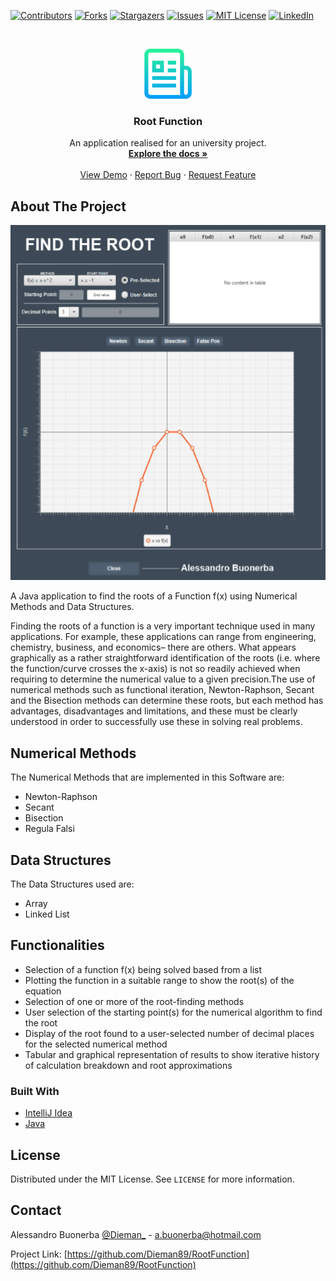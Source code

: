 <!-- PROJECT SHIELDS -->
<!--
*** I'm using markdown "reference style" links for readability.
*** Reference links are enclosed in brackets [ ] instead of parentheses ( ).
*** See the bottom of this document for the declaration of the reference variables
*** for contributors-url, forks-url, etc. This is an optional, concise syntax you may use.
*** https://www.markdownguide.org/basic-syntax/#reference-style-links
-->
[![Contributors][contributors-shield]][contributors-url]
[![Forks][forks-shield]][forks-url]
[![Stargazers][stars-shield]][stars-url]
[![Issues][issues-shield]][issues-url]
[![MIT License][license-shield]][license-url]
[![LinkedIn][linkedin-shield]][linkedin-url]

<!-- PROJECT LOGO -->
<br />
<p align="center">
  <a href="https://github.com/Dieman89/RootFunction">
    <img src="images/logo.png" alt="Logo" width="80" height="80">
  </a>

  <h3 align="center">Root Function</h3>

  <p align="center">
    An application realised for an university project.
    <br />
    <a href="https://github.com/Dieman89/RootFunction"><strong>Explore the docs »</strong></a>
    <br />
    <br />
    <a href="https://github.com/Dieman89/RootFunction">View Demo</a>
    ·
    <a href="https://github.com/Dieman89/RootFunction/issues">Report Bug</a>
    ·
    <a href="https://github.com/Dieman89/RootFunction/issues">Request Feature</a>
  </p>



<!-- ABOUT THE PROJECT -->
## About The Project

[![RootFunction][screenshot]](https://github.com/Dieman89)

A Java application to find the roots of a Function f(x) using Numerical Methods and Data Structures.

Finding the roots of a function is a very important technique used in many applications. For example, these applications can range from engineering, chemistry, business, and economics– there are others. What appears graphically as a rather straightforward identification of the roots  (i.e.  where  the  function/curve  crosses  the  x-axis)  is  not  so  readily  achieved  when  requiring to determine the numerical value to a given precision.The use of numerical methods such as functional iteration, Newton-Raphson, Secant and the Bisection   methods   can   determine   these   roots,   but   each   method   has   advantages,   disadvantages and limitations, and these must be clearly understood in order to successfully use these in solving real problems.

## Numerical Methods

The Numerical Methods that are implemented in this Software are:

* Newton-Raphson
* Secant
* Bisection
* Regula Falsi

## Data Structures

The Data Structures used are:

* Array
* Linked List

## Functionalities

* Selection of a function f(x) being solved based from a list
* Plotting the function in a suitable range to show the root(s) of the equation
* Selection of one or more of the root-finding methods
* User selection of the starting point(s) for the numerical algorithm to find the root
* Display of the root found to a user-selected number of decimal places for the selected numerical method
* Tabular and graphical representation of results to show iterative history of calculation breakdown and root approximations

### Built With

* [IntelliJ Idea](https://www.jetbrains.com/idea/)
* [Java](https://www.java.com/)

## License

Distributed under the MIT License. See `LICENSE` for more information.

## Contact

Alessandro Buonerba [@Dieman_](https://twitter.com/Dieman_) - a.buonerba@hotmail.com

Project Link: [https://github.com/Dieman89/RootFunction](https://github.com/Dieman89/RootFunction)

<!-- MARKDOWN LINKS & IMAGES -->
<!-- https://www.markdownguide.org/basic-syntax/#reference-style-links -->
[contributors-shield]: https://img.shields.io/github/contributors/othneildrew/Best-README-Template.svg?style=flat-square
[contributors-url]: https://github.com/Dieman89/RootFunction/graphs/contributors
[forks-shield]: https://img.shields.io/github/forks/othneildrew/Best-README-Template.svg?style=flat-square
[forks-url]: https://github.com/Dieman89/RootFunction/network/members
[stars-shield]: https://img.shields.io/github/stars/othneildrew/Best-README-Template.svg?style=flat-square
[stars-url]: https://github.com/Dieman89/RootFunction/stargazers
[issues-shield]: https://img.shields.io/github/issues/othneildrew/Best-README-Template.svg?style=flat-square
[issues-url]: https://github.com/Dieman89/RootFunction/issues
[license-shield]: https://img.shields.io/github/license/othneildrew/Best-README-Template.svg?style=flat-square
[license-url]: https://github.com/Dieman89/RootFunction/blob/master/LICENSE.txt
[linkedin-shield]: https://img.shields.io/badge/-LinkedIn-black.svg?style=flat-square&logo=linkedin&colorB=555
[linkedin-url]: https://linkedin.com/in/buonerba
[screenshot]: images/screenshot.png